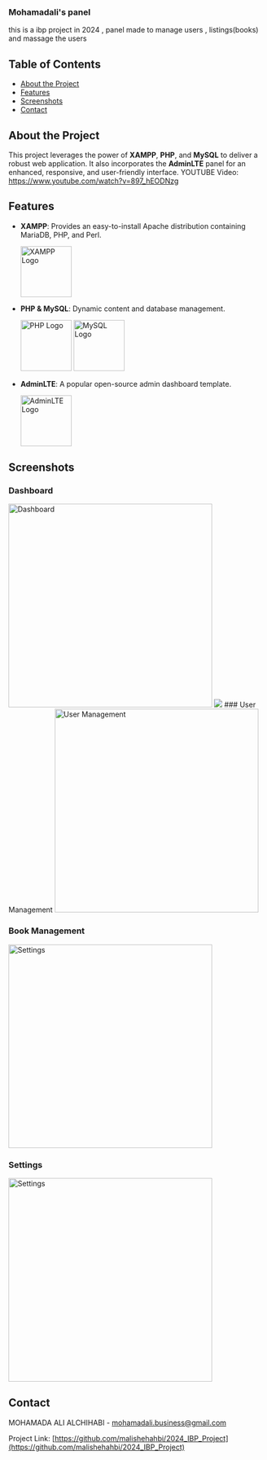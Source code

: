 ### Mohamadali's panel

this is a ibp project in 2024 ,
panel made to manage users , listings(books) and massage the users
## Table of Contents

- [About the Project](#about-the-project)
- [Features](#features)
- [Screenshots](#screenshots)
- [Contact](#contact)

## About the Project

This project leverages the power of **XAMPP**, **PHP**, and **MySQL** to deliver a robust web application. It also incorporates the **AdminLTE** panel for an enhanced, responsive, and user-friendly interface.
YOUTUBE Video: https://www.youtube.com/watch?v=897_hEODNzg
## Features

- **XAMPP**: Provides an easy-to-install Apache distribution containing MariaDB, PHP, and Perl.
  
  <img src="https://www.apachefriends.org/images/xampp-logo-ac950edf.svg" alt="XAMPP Logo" width="100"/>

- **PHP & MySQL**: Dynamic content and database management.
  
  <img src="https://www.php.net/images/logos/new-php-logo.svg" alt="PHP Logo" width="100"/>
  <img src="https://www.mysql.com/common/logos/logo-mysql-170x115.png" alt="MySQL Logo" width="100"/>

- **AdminLTE**: A popular open-source admin dashboard template.
  
  <img src="https://adminlte.io/themes/v3/dist/img/AdminLTELogo.png" alt="AdminLTE Logo" width="100"/>

## Screenshots

### Dashboard

<img src="https://lh3.googleusercontent.com/pw/AP1GczNtxaS0BfLkTTZu7K3H4Ttgm090HS1JaX0p78l4P8W19LLW8pcHtw8fPcSXlEOoeJuwuoVCWj1txQjNeJ7W883x4--KpxcxjNr9LGtEOayetN2ZTJmIDsUYp3rpbqWkbsjiICPZGostajuT9ur4sw_e=w958-h500-s-no-gm" alt="Dashboard" width="400"/>

<img src="https://lh3.googleusercontent.com/pw/AP1GczPituHWFIkFhXvsNqXS1Jf2mzRK5h54ioLxdTk9F3CywcmDOvrty5s9mUtUNPcgrRMBkXrxYJ3wOSp5vSvzX6XAScJFUGAV9Kw_Kn_sybAwaiYU6KG79OZCo3bzqyEMAdSi-MCsdN5n6E9svBtqfHDW=w958-h498-s-no-gm"/>
### User Management

<img src="https://lh3.googleusercontent.com/pw/AP1GczOpC5J24EpV5u8AyK7JUpKVSTo7ZpDiSDpVa4HS9VPVVPEIbrH4g8lUaN0LcE-y7akIXgqOtrfcS6z6MlN-Va9JbK0gsBxr5kcD2i8_AP_mHA3CsFaElkqDkwPr3nlWeuYtaAunw9UxKSYo_ISQlndD=w958-h498-s-no-gm" alt="User Management" width="400"/>

### Book Management

<img src="https://lh3.googleusercontent.com/pw/AP1GczOQHfPNSX7qA6S9RIDOhaUP57ZkuQdXt8l9s_jGYjBShMrKaOO9wZZ0rXNVomeot6Cm9Is9gFU6gNbioWvpFpQQ8LnRDiavG0c5UHDrCjp_hz9LRN3E1tuzKIdXkn9h_052989tj70_P814ag8IBW_u=w958-h509-s-no-gm" alt="Settings" width="400"/>

### Settings

<img src="https://lh3.googleusercontent.com/pw/AP1GczPvp-Jj5mTmG-gUPZu3t1U3JTjF140pu6bcK4TnfxbP5CFafzo9JsprpvUyaCV5u2_oL9HAcImU5sjXlzjX4uW7oZZ-jdliQWnmMRbiprAfxZNXyqhqNXbNIwGpvIftC9aSPD_hF8MBYi8yBjF5zRdW=w958-h541-s-no-gm" alt="Settings" width="400"/>


## Contact

MOHAMADA ALI ALCHIHABI - [mohamadali.business@gmail.com](mailto:mohamadali.business@gmail.com)

Project Link: [https://github.com/malishehahbi/2024_IBP_Project](https://github.com/malishehahbi/2024_IBP_Project)
